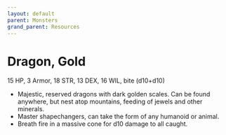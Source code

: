 ```yaml
---
layout: default
parent: Monsters
grand_parent: Resources
---
```


# Dragon, Gold

15 HP, 3 Armor, 18 STR, 13 DEX, 16 WIL, bite (d10+d10)  

- Majestic, reserved dragons with dark golden scales. Can be found anywhere, but nest atop mountains, feeding of jewels and other minerals.  
- Master shapechangers, can take the form of any humanoid or animal.  
- Breath fire in a massive cone for d10 damage to all caught.  


